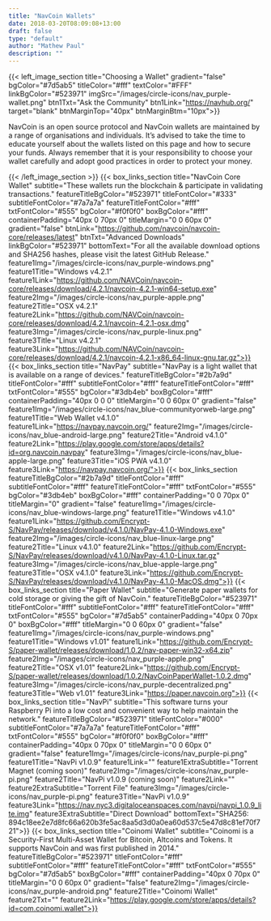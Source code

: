 ```yaml
---
title: "NavCoin Wallets"
date: 2018-03-20T08:09:08+13:00
draft: false
type: "default"
author: "Mathew Paul"
description: ""
---
```

{{< left_image_section
    title="Choosing a Wallet"
    gradient="false"
    bgColor="#7d5ab5"
    titleColor="#fff"
    textColor="#FFF"
    linkBgColor="#523971"
    imgSrc="/images/circle-icons/nav_purple-wallet.png"
    btn1Txt="Ask the Community"
    btn1Link="https://navhub.org/"
    target="blank"
    btnMarginTop="40px"
    btnMarginBtm="10px">}}
    <p>NavCoin is an open source protocol and NavCoin wallets are maintained by a range of organisations and individuals.
    It’s advised to take the time to educate yourself about the wallets listed on this page and how to secure your funds.
    Always remember that it is your responsibility to choose your wallet carefully and adopt good practices in order to protect your money.</p>
{{< /left_image_section >}}
{{< box_links_section
    title="NavCoin Core Wallet"
    subtitle="These wallets run the blockchain & participate in validating transactions."
    featureTitleBgColor="#523971"
    titleFontColor="#333"
    subtitleFontColor="#7a7a7a"
    featureTitleFontColor="#fff"
    txtFontColor="#555"
    bgColor="#f0f0f0"
    boxBgColor="#fff"
    containerPadding="40px 0 70px 0"
    titleMargin="0 0 60px 0"
    gradient="false"
    btnLink="https://github.com/navcoin/navcoin-core/releases/latest"
    btnTxt="Advanced Downloads"
    linkBgColor="#523971"
    bottomText="For all the available download options and SHA256 hashes, please visit the latest GitHub Release."
    feature1Img="/images/circle-icons/nav_purple-windows.png"
    feature1Title="Windows v4.2.1"
    feature1Link="https://github.com/NAVCoin/navcoin-core/releases/download/4.2.1/navcoin-4.2.1-win64-setup.exe"
    feature2Img="/images/circle-icons/nav_purple-apple.png"
    feature2Title="OSX v4.2.1"
    feature2Link="https://github.com/NAVCoin/navcoin-core/releases/download/4.2.1/navcoin-4.2.1-osx.dmg"
    feature3Img="/images/circle-icons/nav_purple-linux.png"
    feature3Title="Linux v4.2.1"
    feature3Link="https://github.com/NAVCoin/navcoin-core/releases/download/4.2.1/navcoin-4.2.1-x86_64-linux-gnu.tar.gz">}}
{{< box_links_section
    title="NavPay"
    subtitle="NavPay is a light wallet that is available on a range of devices."
    featureTitleBgColor="#2b7a9d"
    titleFontColor="#fff"
    subtitleFontColor="#fff"
    featureTitleFontColor="#fff"
    txtFontColor="#555"
    bgColor="#3db4eb"
    boxBgColor="#fff"
    containerPadding="40px 0 0 0"
    titleMargin="0 0 60px 0"
    gradient="false"
    feature1Img="/images/circle-icons/nav_blue-communityorweb-large.png"
    feature1Title="Web Wallet v4.1.0"
    feature1Link="https://navpay.navcoin.org/"
    feature2Img="/images/circle-icons/nav_blue-android-large.png"
    feature2Title="Android v4.1.0"
    feature2Link="https://play.google.com/store/apps/details?id=org.navcoin.navpay"
    feature3Img="/images/circle-icons/nav_blue-apple-large.png"
    feature3Title="iOS PWA v4.1.0"
    feature3Link="https://navpay.navcoin.org/">}}
{{< box_links_section
    featureTitleBgColor="#2b7a9d"
    titleFontColor="#fff"
    subtitleFontColor="#fff"
    featureTitleFontColor="#fff"
    txtFontColor="#555"
    bgColor="#3db4eb"
    boxBgColor="#fff"
    containerPadding="0 0 70px 0"
    titleMargin="0"
    gradient="false"
    feature1Img="/images/circle-icons/nav_blue-windows-large.png"
    feature1Title="Windows v4.1.0"
    feature1Link="https://github.com/Encrypt-S/NavPay/releases/download/v4.1.0/NavPay-4.1.0-Windows.exe"
    feature2Img="/images/circle-icons/nav_blue-linux-large.png"
    feature2Title="Linux v4.1.0"
    feature2Link="https://github.com/Encrypt-S/NavPay/releases/download/v4.1.0/NavPay-4.1.0-Linux.tar.gz"
    feature3Img="/images/circle-icons/nav_blue-apple-large.png"
    feature3Title="OSX v4.1.0"
    feature3Link="https://github.com/Encrypt-S/NavPay/releases/download/v4.1.0/NavPay-4.1.0-MacOS.dmg">}}
{{< box_links_section
    title="Paper Wallet"
    subtitle="Generate paper wallets for cold storage or giving the gift of NavCoin."
    featureTitleBgColor="#523971"
    titleFontColor="#fff"
    subtitleFontColor="#fff"
    featureTitleFontColor="#fff"
    txtFontColor="#555"
    bgColor="#7d5ab5"
    containerPadding="40px 0 70px 0"
    boxBgColor="#fff"
    titleMargin="0 0 60px 0"
    gradient="false"
    feature1Img="/images/circle-icons/nav_purple-windows.png"
    feature1Title="Windows v1.01"
    feature1Link="https://github.com/Encrypt-S/paper-wallet/releases/download/1.0.2/nav-paper-win32-x64.zip"
    feature2Img="/images/circle-icons/nav_purple-apple.png"
    feature2Title="OSX v1.01"
    feature2Link="https://github.com/Encrypt-S/paper-wallet/releases/download/1.0.2/NavCoinPaperWallet-1.0.2.dmg"
    feature3Img="/images/circle-icons/nav_purple-decentralized.png"
    feature3Title="Web v1.01"
            feature3Link="https://paper.navcoin.org">}}
{{< box_links_section
    title="NavPi"
    subtitle="This software turns your Raspberry Pi into a low cost and convenient way to help maintain the network."
    featureTitleBgColor="#523971"
    titleFontColor="#000"
    subtitleFontColor="#7a7a7a"
    featureTitleFontColor="#fff"
    txtFontColor="#555"
    bgColor="#f0f0f0"
    boxBgColor="#fff"
    containerPadding="40px 0 70px 0"
    titleMargin="0 0 60px 0"
    gradient="false"
    feature1Img="/images/circle-icons/nav_purple-pi.png"
    feature1Title="NavPi v1.0.9"
    feature1Link=""
    feature1ExtraSubtitle="Torrent Magnet (coming soon)"
    feature2Img="/images/circle-icons/nav_purple-pi.png"
    feature2Title="NavPi v1.0.9 (coming soon)"
    feature2Link=""
    feature2ExtraSubtitle="Torrent File"
    feature3Img="/images/circle-icons/nav_purple-pi.png"
    feature3Title="NavPi v1.0.9"
    feature3Link="https://nav.nyc3.digitaloceanspaces.com/navpi/navpi_1.0.9_lite.img"
    feature3ExtraSubtitle="Direct Download"
    bottomText="SHA256: 894c18ee2e7d8fc66a620b3fe5ac8aa5d3d0a0ea60d537c5e47d8c81ef70f721">}}
{{< box_links_section
    title="Coinomi Wallet"
    subtitle="Coinomi is a Security-First Multi-Asset Wallet for Bitcoin, Altcoins and Tokens. It supports NavCoin and was first published in 2014."
    featureTitleBgColor="#523971"
    titleFontColor="#fff"
    subtitleFontColor="#fff"
    featureTitleFontColor="#fff"
    txtFontColor="#555"
    bgColor="#7d5ab5"
    boxBgColor="#fff"
    containerPadding="40px 0 70px 0"
    titleMargin="0 0 60px 0"
    gradient="false"
    feature2Img="/images/circle-icons/nav_purple-android.png"
    feature2Title="Coinomi Wallet"
    feature2Txt=""
    feature2Link="https://play.google.com/store/apps/details?id=com.coinomi.wallet">}}
